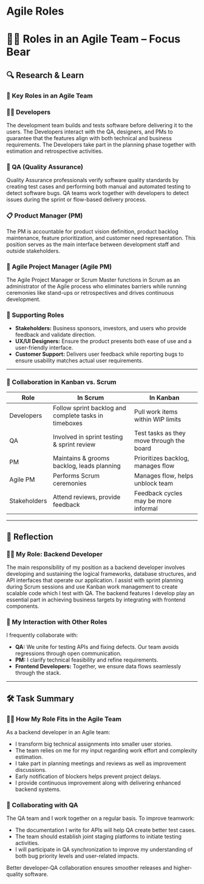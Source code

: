# Agile Roles

# 🧑‍💼 Roles in an Agile Team – Focus Bear

## 🔍 Research & Learn

### 🔑 Key Roles in an Agile Team

### 👨‍💻 Developers

The development team builds and tests software before delivering it to the users. The Developers interact with the QA, designers, and PMs to guarantee that the features align with both technical and business requirements. The Developers take part in the planning phase together with estimation and retrospective activities.

### 🧪 QA (Quality Assurance)

Quality Assurance professionals verify software quality standards by creating test cases and performing both manual and automated testing to detect software bugs. QA teams work together with developers to detect issues during the sprint or flow-based delivery process.

### 📋 Product Manager (PM)

The PM is accountable for product vision definition, product backlog maintenance, feature prioritization, and customer need representation. This position serves as the main interface between development staff and outside stakeholders.

### 🧭 Agile Project Manager (Agile PM)

The Agile Project Manager or Scrum Master functions in Scrum as an administrator of the Agile process who eliminates barriers while running ceremonies like stand-ups or retrospectives and drives continuous development.

### 🤝 Supporting Roles

- **Stakeholders:** Business sponsors, investors, and users who provide feedback and validate direction.
- **UX/UI Designers:** Ensure the product presents both ease of use and a user-friendly interface.
- **Customer Support:** Delivers user feedback while reporting bugs to ensure usability matches actual user requirements.

---

### 🔄 Collaboration in Kanban vs. Scrum

| Role | In Scrum | In Kanban |
| --- | --- | --- |
| Developers | Follow sprint backlog and complete tasks in timeboxes | Pull work items within WIP limits |
| QA | Involved in sprint testing & sprint review | Test tasks as they move through the board |
| PM | Maintains & grooms backlog, leads planning | Prioritizes backlog, manages flow |
| Agile PM | Performs Scrum ceremonies | Manages flow, helps unblock team |
| Stakeholders | Attend reviews, provide feedback | Feedback cycles may be more informal |

---

## 📝 Reflection

### 🙋‍♂️ My Role: Backend Developer

The main responsibility of my position as a backend developer involves developing and sustaining the logical frameworks, database structures, and API interfaces that operate our application. I assist with sprint planning during Scrum sessions and use Kanban work management to create scalable code which I test with QA. The backend features I develop play an essential part in achieving business targets by integrating with frontend components.

### 🔗 My Interaction with Other Roles

I frequently collaborate with:

- **QA:** We unite for testing APIs and fixing defects. Our team avoids regressions through open communication.
- **PM:** I clarify technical feasibility and refine requirements.
- **Frontend Developers:** Together, we ensure data flows seamlessly through the stack.

---

## 🛠️ Task Summary

### 🧑‍💻 How My Role Fits in the Agile Team

As a backend developer in an Agile team:

- I transform big technical assignments into smaller user stories.
- The team relies on me for my input regarding work effort and complexity estimation.
- I take part in planning meetings and reviews as well as improvement discussions.
- Early notification of blockers helps prevent project delays.
- I provide continuous improvement along with delivering enhanced backend systems.

### 🤝 Collaborating with QA

The QA team and I work together on a regular basis. To improve teamwork:

- The documentation I write for APIs will help QA create better test cases.
- The team should establish joint staging platforms to initiate testing activities.
- I will participate in QA synchronization to improve my understanding of both bug priority levels and user-related impacts.

Better developer-QA collaboration ensures smoother releases and higher-quality software.